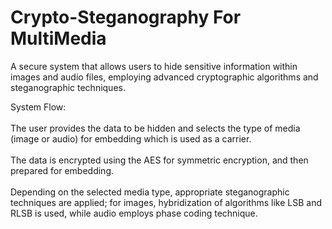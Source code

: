 # Crypto-Steganography For MultiMedia

A secure system that allows users to hide sensitive information within images and audio files, employing advanced cryptographic algorithms and steganographic techniques.

System Flow:<br><br>
The user provides the data to be hidden and selects the type of media (image or audio) for embedding which is used as a carrier.<br><br>
The data is encrypted using the AES for symmetric encryption, and then prepared for embedding.<br><br>
Depending on the selected media type, appropriate steganographic techniques are applied; for images, hybridization of algorithms like LSB and RLSB is used, while audio employs phase coding technique.
